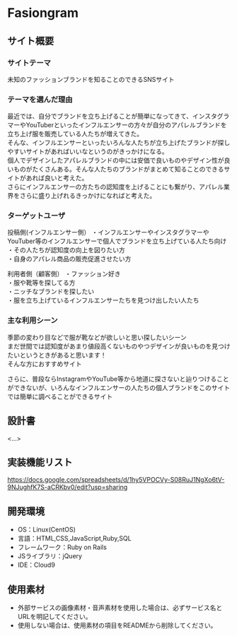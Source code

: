 # Fasiongram

## サイト概要
### サイトテーマ
未知のファッションブランドを知ることのできるSNSサイト

### テーマを選んだ理由
最近では、自分でブランドを立ち上げることが簡単になってきて、インスタグラマーやYouTuberといったインフルエンサーの方々が自分のアパレルブランドを立ち上げ服を販売している人たちが増えてきた。</br>
そんな、インフルエンサーといったいろんな人たちが立ち上げたブランドが探しやすいサイトがあればいいなというのがきっかけになる。</br>
個人でデザインしたアパレルブランドの中には安価で良いものやデザイン性が良いものがたくさんある。そんな人たちのブランドがまとめて知ることのできるサイトがあれば良いと考えた。</br>
さらにインフルエンサーの方たちの認知度を上げることにも繋がり、アパレル業界をさらに盛り上げれるきっかけになればと考えた。</br>

### ターゲットユーザ
投稿側(インフルエンサー側）
・インフルエンサーやインスタグラマーやYouTuber等のインフルエンサーで個人でブランドを立ち上げている人たち向け</br>
・その人たちが認知度の向上を図りたい方</br>
・自身のアパレル商品の販売促進させたい方</br>


利用者側（顧客側）
・ファッション好き</br>
・服や靴等を探してる方</br>
・ニッチなブランドを探したい</br>
・服を立ち上げているインフルエンサーたちを見つけ出したい人たち</br>

### 主な利用シーン
季節の変わり目などで服が靴などが欲しいと思い探したいシーン</br>
まだ世間では認知度があまり値段高くないものやつデザインが良いものを見つけたいというときがあると思います！</br>
そんな方におすすめサイト

さらに、普段ならInstagramやYouTube等から地道に探さないと辿りつけることができないが、いろんなインフルエンサーの人たちの個人ブランドをこのサイトでは簡単に調べることができるサイト</br>


## 設計書
<...>

## 実装機能リスト
https://docs.google.com/spreadsheets/d/1hy5VPOCVy-S08RuJ1NgXo6tV-9NJughfK7S-aCRKbv0/edit?usp=sharing

## 開発環境
- OS：Linux(CentOS)
- 言語：HTML,CSS,JavaScript,Ruby,SQL
- フレームワーク：Ruby on Rails
- JSライブラリ：jQuery
- IDE：Cloud9

## 使用素材
- 外部サービスの画像素材・音声素材を使用した場合は、必ずサービス名とURLを明記してください。
- 使用しない場合は、使用素材の項目をREADMEから削除してください。